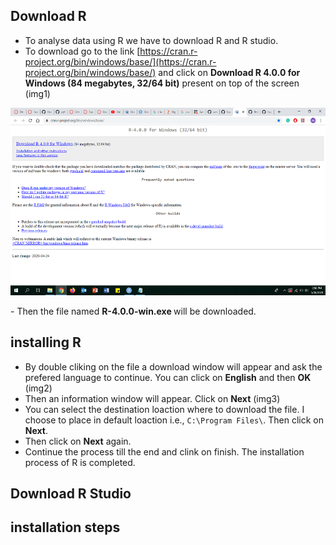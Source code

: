 ## Download R 
- To analyse data using R we have to download R and R studio. 
- To download go to the link [https://cran.r-project.org/bin/windows/base/](https://cran.r-project.org/bin/windows/base/) and click on <b> Download R 4.0.0 for Windows (84 megabytes, 32/64 bit)</b> present on top of the screen (img1)
<p align="center">
  <img src="https://raw.githubusercontent.com/Rethima-Reddy/project-group-e/master/Images/Screenshot%20(207).png" width="750" height="300" />
</p>
- Then the file named <b> R-4.0.0-win.exe </b> will be downloaded.

## installing R
- By double cliking on the file a download window will appear and ask the prefered language to continue. You can click on <b>English</b> and then <b> OK </b> (img2)
- Then an information window will appear. Click on <b> Next</b> (img3)
- You can select the destination loaction where to download the file. I choose to place in default loaction i.e., ```C:\Program Files\```. Then click on <b> Next</b>.
- Then click on <b> Next</b> again.
- Continue the process till the end and clink on finish. The installation process of R is completed.
    
## Download R Studio

## installation steps
